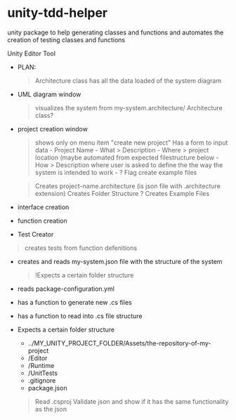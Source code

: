 # unity-tdd-helper
unity package to help generating classes and functions and automates the creation of testing classes and functions



Unity Editor Tool



* PLAN: 
  > Architecture class has all the data loaded of the system diagram





* UML diagram window
  > visualizes the system from my-system.architecture/ Architecture class?

* project creation window
  > shows only on menu item "create new project"
  > Has a form to input data
      - Project Name
      - What > Description
      - Where > project location (maybe automated from expected filestructure below
      - How > Description where user is asked to define the the way the system is intended to work
      - ? Flag create example files

  > Creates project-name.architecture (is json file with .architecture extension)
  > Creates Folder Structure
  > ? Creates Example Files

* interface creation
* function creation

* Test Creator
> creates tests from function defenitions
> 


* creates and reads  my-system.json file with the structure of the system
  > !Expects a certain folder structure

* reads package-configuration.yml
  



* has a function to generate new .cs files


* has a function to read into .cs file structure
 
* Expects a certain folder structure
    - ../MY_UNITY_PROJECT_FOLDER/Assets/the-repository-of-my-project
     - /Editor
     - /Runtime
     - /UnitTests
     - .gitignore
     - package.json
      
  > Read .csproj
  > Validate json and show if it has the same functionality as the json
  


